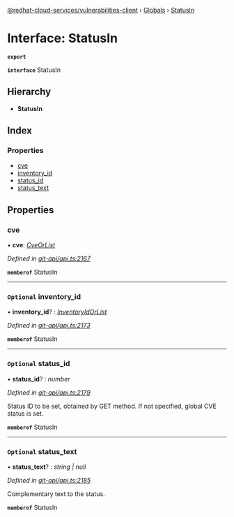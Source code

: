 [@redhat-cloud-services/vulnerabilities-client](../README.md) › [Globals](../globals.md) › [StatusIn](statusin.md)

# Interface: StatusIn

**`export`** 

**`interface`** StatusIn

## Hierarchy

* **StatusIn**

## Index

### Properties

* [cve](statusin.md#cve)
* [inventory_id](statusin.md#optional-inventory_id)
* [status_id](statusin.md#optional-status_id)
* [status_text](statusin.md#optional-status_text)

## Properties

###  cve

• **cve**: *[CveOrList](../globals.md#cveorlist)*

*Defined in [git-api/api.ts:2167](https://github.com/RedHatInsights/javascript-clients/blob/master/packages/vulnerabilities/git-api/api.ts#L2167)*

**`memberof`** StatusIn

___

### `Optional` inventory_id

• **inventory_id**? : *[InventoryIdOrList](../globals.md#inventoryidorlist)*

*Defined in [git-api/api.ts:2173](https://github.com/RedHatInsights/javascript-clients/blob/master/packages/vulnerabilities/git-api/api.ts#L2173)*

**`memberof`** StatusIn

___

### `Optional` status_id

• **status_id**? : *number*

*Defined in [git-api/api.ts:2179](https://github.com/RedHatInsights/javascript-clients/blob/master/packages/vulnerabilities/git-api/api.ts#L2179)*

Status ID to be set, obtained by GET method. If not specified, global CVE status is set.

**`memberof`** StatusIn

___

### `Optional` status_text

• **status_text**? : *string | null*

*Defined in [git-api/api.ts:2185](https://github.com/RedHatInsights/javascript-clients/blob/master/packages/vulnerabilities/git-api/api.ts#L2185)*

Complementary text to the status.

**`memberof`** StatusIn
